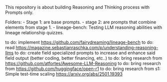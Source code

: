 This repository is about building Reasoning and Thinking process with Prompts only.

Folders:
    - Stage 1: are base prompts.
    - stage 2: are prompts that combine elements from stage 1.
    - lineage-bench: Testing LLM reasoning abilities with lineage relationship quizzes.
    
to do: implement https://github.com/fairydreaming/lineage-bench 
to do: read https://magazine.sebastianraschka.com/p/understanding-reasoning-llms
to do: create field specialized prompts to increase and enhance said field output (better coding, better financing, etc..)
to do: bring research from https://github.com/atfortes/Awesome-LLM-Reasoning
to do: bring research from https://github.com/huggingface/open-r1
to do: bring research from s1: Simple test-time scaling https://arxiv.org/abs/2501.19393
